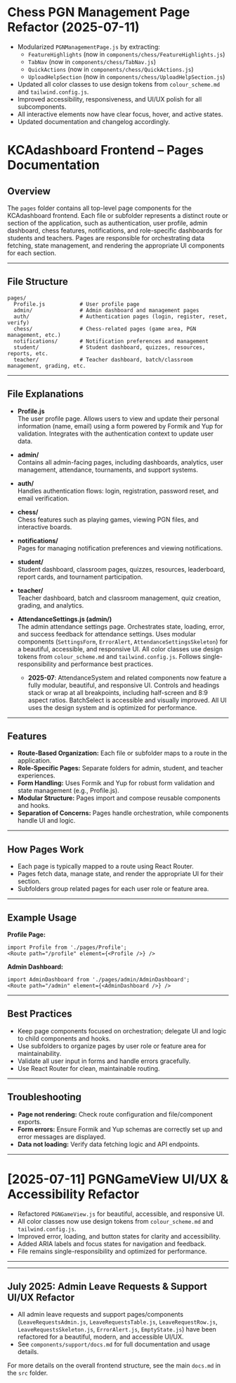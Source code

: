 # Chess PGN Management Page Refactor (2025-07-11)

- Modularized `PGNManagementPage.js` by extracting:
  - `FeatureHighlights` (now in `components/chess/FeatureHighlights.js`)
  - `TabNav` (now in `components/chess/TabNav.js`)
  - `QuickActions` (now in `components/chess/QuickActions.js`)
  - `UploadHelpSection` (now in `components/chess/UploadHelpSection.js`)
- Updated all color classes to use design tokens from `colour_scheme.md` and `tailwind.config.js`.
- Improved accessibility, responsiveness, and UI/UX polish for all subcomponents.
- All interactive elements now have clear focus, hover, and active states.
- Updated documentation and changelog accordingly.

# KCAdashboard Frontend – Pages Documentation

## Overview

The `pages` folder contains all top-level page components for the KCAdashboard frontend. Each file or subfolder represents a distinct route or section of the application, such as authentication, user profile, admin dashboard, chess features, notifications, and role-specific dashboards for students and teachers. Pages are responsible for orchestrating data fetching, state management, and rendering the appropriate UI components for each section.

---

## File Structure

```
pages/
  Profile.js           # User profile page
  admin/               # Admin dashboard and management pages
  auth/                # Authentication pages (login, register, reset, verify)
  chess/               # Chess-related pages (game area, PGN management, etc.)
  notifications/       # Notification preferences and management
  student/             # Student dashboard, quizzes, resources, reports, etc.
  teacher/             # Teacher dashboard, batch/classroom management, grading, etc.
```

---

## File Explanations

- **Profile.js**  
  The user profile page. Allows users to view and update their personal information (name, email) using a form powered by Formik and Yup for validation. Integrates with the authentication context to update user data.

- **admin/**  
  Contains all admin-facing pages, including dashboards, analytics, user management, attendance, tournaments, and support systems.

- **auth/**  
  Handles authentication flows: login, registration, password reset, and email verification.

- **chess/**  
  Chess features such as playing games, viewing PGN files, and interactive boards.

- **notifications/**  
  Pages for managing notification preferences and viewing notifications.

- **student/**  
  Student dashboard, classroom pages, quizzes, resources, leaderboard, report cards, and tournament participation.

- **teacher/**  
  Teacher dashboard, batch and classroom management, quiz creation, grading, and analytics.

- **AttendanceSettings.js (admin/)**  
  The admin attendance settings page. Orchestrates state, loading, error, and success feedback for attendance settings. Uses modular components (`SettingsForm`, `ErrorAlert`, `AttendanceSettingsSkeleton`) for a beautiful, accessible, and responsive UI. All color classes use design tokens from `colour_scheme.md` and `tailwind.config.js`. Follows single-responsibility and performance best practices.
  - **2025-07**: AttendanceSystem and related components now feature a fully modular, beautiful, and responsive UI. Controls and headings stack or wrap at all breakpoints, including half-screen and 8:9 aspect ratios. BatchSelect is accessible and visually improved. All UI uses the design system and is optimized for performance.

---

## Features

- **Route-Based Organization:** Each file or subfolder maps to a route in the application.
- **Role-Specific Pages:** Separate folders for admin, student, and teacher experiences.
- **Form Handling:** Uses Formik and Yup for robust form validation and state management (e.g., Profile.js).
- **Modular Structure:** Pages import and compose reusable components and hooks.
- **Separation of Concerns:** Pages handle orchestration, while components handle UI and logic.

---

## How Pages Work

- Each page is typically mapped to a route using React Router.
- Pages fetch data, manage state, and render the appropriate UI for their section.
- Subfolders group related pages for each user role or feature area.

---

## Example Usage

**Profile Page:**
```
import Profile from './pages/Profile';
<Route path="/profile" element={<Profile />} />
```

**Admin Dashboard:**
```
import AdminDashboard from './pages/admin/AdminDashboard';
<Route path="/admin" element={<AdminDashboard />} />
```

---

## Best Practices

- Keep page components focused on orchestration; delegate UI and logic to child components and hooks.
- Use subfolders to organize pages by user role or feature area for maintainability.
- Validate all user input in forms and handle errors gracefully.
- Use React Router for clean, maintainable routing.

---

## Troubleshooting

- **Page not rendering:** Check route configuration and file/component exports.
- **Form errors:** Ensure Formik and Yup schemas are correctly set up and error messages are displayed.
- **Data not loading:** Verify data fetching logic and API endpoints.

---

# [2025-07-11] PGNGameView UI/UX & Accessibility Refactor

- Refactored `PGNGameView.js` for beautiful, accessible, and responsive UI.
- All color classes now use design tokens from `colour_scheme.md` and `tailwind.config.js`.
- Improved error, loading, and button states for clarity and accessibility.
- Added ARIA labels and focus states for navigation and feedback.
- File remains single-responsibility and optimized for performance.

---

---

## July 2025: Admin Leave Requests & Support UI/UX Refactor

- All admin leave requests and support pages/components (`LeaveRequestsAdmin.js`, `LeaveRequestsTable.js`, `LeaveRequestRow.js`, `LeaveRequestsSkeleton.js`, `ErrorAlert.js`, `EmptyState.js`) have been refactored for a beautiful, modern, and accessible UI/UX.
- See `components/support/docs.md` for full documentation and usage details.

For more details on the overall frontend structure, see the main `docs.md` in the `src` folder.

